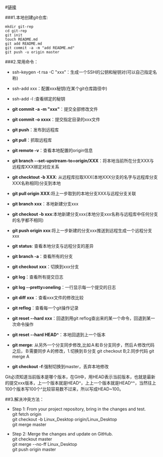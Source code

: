 #[链接](http://www.cnblogs.com/lixiaolun/p/4360732.html)

###1.本地创建git仓库:

    mkdir git-rep
    cd git-rep
    git init
    touch README.md
    git add README.md
    git commit -a -m "add README.md"
    git push -u origin master
    
###2.常用命令：

* ssh-keygen -t rsa -C "xxx"：生成一个SSH的公钥和秘钥对(可以自己指定名称)

* ssh-add xxx：配置xxx秘钥(在某个git仓库路径中)

* ssh-add -l :查看绑定的秘钥

* __git commit -a -m "xxx"__：提交全部修改文件

* __git commit -o xxxx__：提交指定目录的xxx文件

* __git push__：发布到远程库

* __git pull__：抓取远程库

* __git remote -v__：查看本地配置的origin信息

* __git branch --set-upstream-to=origin/XXX__：将本地当前所在分支XXX与远程库XXX绑定对应关系

* __git checktout -b XXX__: 从远程库拉取XXX(本地XXX分支的名字与远程库分支XXX名称相同)分支到本地
* __git pull origin XXX__:将上一步取到的本地分支XXX与远程分支关联

* __git branch xxx__：本地新建分支xxx
* __git checkout -b xxx__:本地新建分支xxx(本地分支xxx名称与远程库中任何分支的名字都不相同)
* __git push origin xxx__:将上一步新建的分支xxx推送到远程生成一个远程分支xxx

* __git status__: 查看本地分支与远程分支的差异

* __git branch -a__：查看所有的分支

* __git checkout xxx__：切换到xxx分支

* __git log__：查看所有提交日志

* __git log --pretty=oneling__：一行显示每一个提交的日志

* __git diff xxx__：查看xxx文件的修改比较

* __git reflog__：查看每一个git操作记录

* __git reset --hard xxx__：回退到用git reflog查出来的某一个命令，回退到某一次命令操作

* __git reset --hard HEAD^__：本地回退到上一个版本

* __git merge__: 从另外一个分支同步修改,比如Ａ和Ｂ分支同步，然后Ａ修改代码之后，Ｂ需要同步Ａ的修改，1.切换到Ｂ分支 git checkout B;2.同步代码 git merge A

* __git checkout -f__:强制切换到master，丢弃本地修改

>
Git必须知道当前版本是哪个版本，在Git中，用HEAD表示当前版本，也就是最新的提交xxx版本，上一个版本就是HEAD^，上上一个版本就是HEAD^^，当然往上100个版本写100个^比较容易数不过来，所以写成HEAD~100。

##3.解决冲突方法：

* Step 1: From your project repository, bring in the changes and test.  
  git fetch origin  
  git checkout -b Linux_Desktop origin/Linux_Desktop  
  git merge master  

* Step 2: Merge the changes and update on GitHub.  
  git checkout master   
  git merge --no-ff Linux_Desktop  
  git push origin master  


